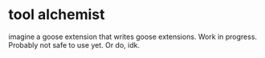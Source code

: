 # tool alchemist 

imagine a goose extension that writes goose extensions. Work in progress. Probably not safe to use yet. Or do, idk. 
